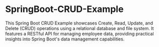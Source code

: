 # SpringBoot-CRUD-Example
This Spring Boot CRUD Example showcases Create, Read, Update, and Delete (CRUD) operations using a relational database and file system. It features a RESTful API for managing employee data, providing practical insights into Spring Boot's data management capabilities.
